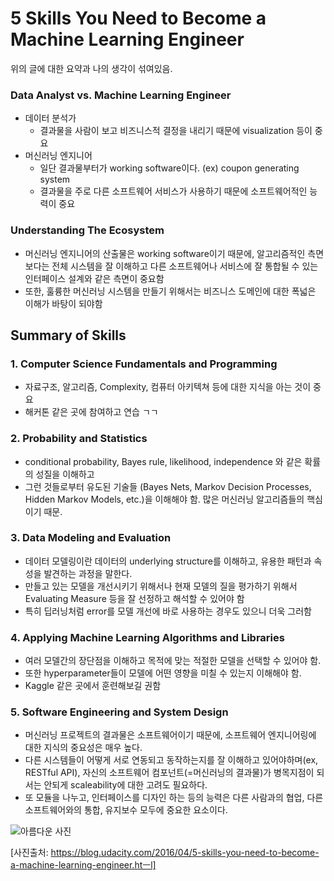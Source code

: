 # 5 Skills You Need to Become a Machine Learning Engineer

위의 글에 대한 요약과 나의 생각이 섞여있음.



### Data Analyst vs. Machine Learning Engineer

* 데이터 분석가
  * 결과물을 사람이 보고 비즈니스적 결정을 내리기 때문에 visualization 등이 중요
* 머신러닝 엔지니어
  * 일단 결과물부터가 working software이다. (ex) coupon generating system
  * 결과물을 주로 다른 소프트웨어 서비스가 사용하기 때문에 소프트웨어적인 능력이 중요



### Understanding The Ecosystem

*  머신러닝 엔지니어의 산출물은 working software이기 때문에, 알고리즘적인 측면보다는 전체 시스템을 잘 이해하고 다른 소프트웨어나 서비스에 잘 통합될 수 있는 인터페이스 설계와 같은 측면이 중요함
* 또한, 훌륭한 머신러닝 시스템을 만들기 위해서는 비즈니스 도메인에 대한 폭넓은 이해가 바탕이 되야함



## Summary of Skills



### 1. Computer Science Fundamentals and Programming

* 자료구조, 알고리즘, Complexity, 컴퓨터 아키텍쳐 등에 대한 지식을 아는 것이 중요
* 해커톤 같은 곳에 참여하고 연습 ㄱㄱ



### 2. Probability and Statistics

* conditional probability, Bayes rule, likelihood, independence 와 같은 확률의 성질을 이해하고
* 그런 것들로부터 유도된 기술들 (Bayes Nets, Markov Decision Processes, Hidden Markov Models, etc.)을 이해해야 함.  많은 머신러닝 알고리즘들의 핵심이기 때문.



### 3. Data Modeling and Evaluation

* 데이터 모델링이란 데이터의 underlying structure를 이해하고, 유용한 패턴과 속성을 발견하는 과정을 말한다.
* 만들고 있는 모델을 개선시키기 위해서나 현재 모델의 질을 평가하기 위해서 Evaluating Measure 등을 잘 선정하고 해석할 수 있어야 함
* 특히 딥러닝처럼 error를 모델 개선에 바로 사용하는 경우도 있으니 더욱 그러함



### 4. Applying Machine Learning Algorithms and Libraries

* 여러 모델간의 장단점을 이해하고 목적에 맞는 적절한 모델을 선택할 수 있어야 함.
* 또한 hyperparameter들이 모델에 어떤 영향을 미칠 수 있는지 이해해야 함.
* Kaggle 같은 곳에서 훈련해보길 권함



### 5. Software Engineering and System Design

* 머신러닝 프로젝트의 결과물은 소프트웨어이기 때문에, 소프트웨어 엔지니어링에 대한 지식의 중요성은 매우 높다.
* 다른 시스템들이 어떻게 서로 연동되고 동작하는지를 잘 이해하고 있어야하며(ex, RESTful API), 자신의 소프트웨어 컴포넌트(=머신러닝의 결과물)가 병목지점이 되서는 안되게 scaleability에 대한 고려도 필요하다.
* 또 모듈을 나누고, 인터페이스를 디자인 하는 등의 능력은 다른 사람과의 협업, 다른 소프트웨어와의 통합, 유지보수 모두에 중요한 요소이다.



![아름다운 사진](/assets/5skillsML/ML-graph.png)

[사진출처: https://blog.udacity.com/2016/04/5-skills-you-need-to-become-a-machine-learning-engineer.htㅡl]





###  